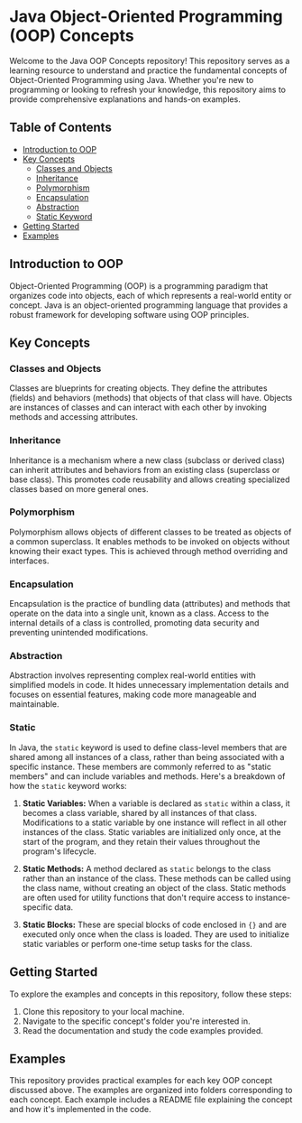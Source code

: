 # Java Object-Oriented Programming (OOP) Concepts

Welcome to the Java OOP Concepts repository! This repository serves as a learning resource to understand and practice the fundamental concepts of Object-Oriented Programming using Java. Whether you're new to programming or looking to refresh your knowledge, this repository aims to provide comprehensive explanations and hands-on examples.

## Table of Contents

- [Introduction to OOP](#introduction-to-oop)
- [Key Concepts](#key-concepts)
  - [Classes and Objects](#classes-and-objects)
  - [Inheritance](#inheritance)
  - [Polymorphism](#polymorphism)
  - [Encapsulation](#encapsulation)
  - [Abstraction](#abstraction)
  - [Static Keyword](#static)
- [Getting Started](#getting-started)
- [Examples](#examples)

## Introduction to OOP

Object-Oriented Programming (OOP) is a programming paradigm that organizes code into objects, each of which represents a real-world entity or concept. Java is an object-oriented programming language that provides a robust framework for developing software using OOP principles.

## Key Concepts

### Classes and Objects

Classes are blueprints for creating objects. They define the attributes (fields) and behaviors (methods) that objects of that class will have. Objects are instances of classes and can interact with each other by invoking methods and accessing attributes.

### Inheritance

Inheritance is a mechanism where a new class (subclass or derived class) can inherit attributes and behaviors from an existing class (superclass or base class). This promotes code reusability and allows creating specialized classes based on more general ones.

### Polymorphism

Polymorphism allows objects of different classes to be treated as objects of a common superclass. It enables methods to be invoked on objects without knowing their exact types. This is achieved through method overriding and interfaces.

### Encapsulation

Encapsulation is the practice of bundling data (attributes) and methods that operate on the data into a single unit, known as a class. Access to the internal details of a class is controlled, promoting data security and preventing unintended modifications.

### Abstraction

Abstraction involves representing complex real-world entities with simplified models in code. It hides unnecessary implementation details and focuses on essential features, making code more manageable and maintainable.

### Static 

In Java, the `static` keyword is used to define class-level members that are shared among all instances of a class, rather than being associated with a specific instance. These members are commonly referred to as "static members" and can include variables and methods. Here's a breakdown of how the `static` keyword works:

1. **Static Variables:** When a variable is declared as `static` within a class, it becomes a class variable, shared by all instances of that class. Modifications to a static variable by one instance will reflect in all other instances of the class. Static variables are initialized only once, at the start of the program, and they retain their values throughout the program's lifecycle.

2. **Static Methods:** A method declared as `static` belongs to the class rather than an instance of the class. These methods can be called using the class name, without creating an object of the class. Static methods are often used for utility functions that don't require access to instance-specific data.

3. **Static Blocks:** These are special blocks of code enclosed in `{}` and are executed only once when the class is loaded. They are used to initialize static variables or perform one-time setup tasks for the class.


## Getting Started

To explore the examples and concepts in this repository, follow these steps:

1. Clone this repository to your local machine.
2. Navigate to the specific concept's folder you're interested in.
3. Read the documentation and study the code examples provided.

## Examples

This repository provides practical examples for each key OOP concept discussed above. The examples are organized into folders corresponding to each concept. Each example includes a README file explaining the concept and how it's implemented in the code.

